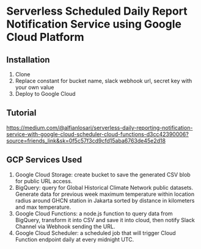 # Serverless Scheduled Daily Report Notification Service using Google Cloud Platform

## Installation
1. Clone
2. Replace constant for bucket name, slack webhook url, secret key with your own value
3. Deploy to Google Cloud

## Tutorial
https://medium.com/@alfianlosari/serverless-daily-reporting-notification-service-with-google-cloud-scheduler-cloud-functions-d3cc42390006?source=friends_link&sk=0f5c57f3cd9cfd15aba6763de45e2d18


## GCP Services Used
1. Google Cloud Storage: create bucket to save the generated CSV blob for public URL access.
2. BigQuery: query for Global Historical Climate Network public datasets. Generate data for previous week maximum temperature within location radius around GHCN station in Jakarta sorted by distance in kilometers and max temperature.
3. Google Cloud Functions: a node.js function to query data from BigQuery, transform it into CSV and save it into cloud, then notify Slack Channel via Webhook sending the URL.
4. Google Cloud Scheduler: a scheduled job that will trigger Cloud Function endpoint daily at every midnight UTC.
